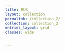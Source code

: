 ```yaml
---
title: 技术
layout: collection
permalink: /collection_2/
collection: collection_2
entries_layout: grid
classes: wide


---
```



